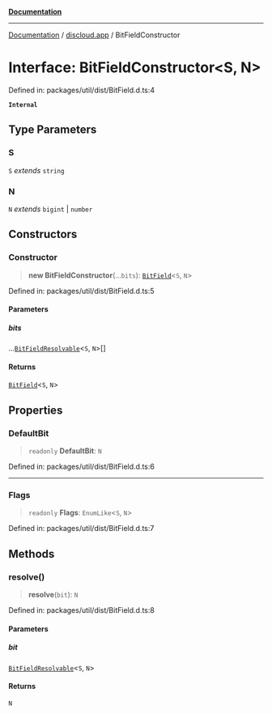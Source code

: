 [**Documentation**](../../README.md)

***

[Documentation](../../packages.md) / [discloud.app](../README.md) / BitFieldConstructor

# Interface: BitFieldConstructor\<S, N\>

Defined in: packages/util/dist/BitField.d.ts:4

**`Internal`**

## Type Parameters

### S

`S` *extends* `string`

### N

`N` *extends* `bigint` \| `number`

## Constructors

### Constructor

> **new BitFieldConstructor**(...`bits`): [`BitField`](../classes/BitField.md)\<`S`, `N`\>

Defined in: packages/util/dist/BitField.d.ts:5

#### Parameters

##### bits

...[`BitFieldResolvable`](../type-aliases/BitFieldResolvable.md)\<`S`, `N`\>[]

#### Returns

[`BitField`](../classes/BitField.md)\<`S`, `N`\>

## Properties

### DefaultBit

> `readonly` **DefaultBit**: `N`

Defined in: packages/util/dist/BitField.d.ts:6

***

### Flags

> `readonly` **Flags**: `EnumLike`\<`S`, `N`\>

Defined in: packages/util/dist/BitField.d.ts:7

## Methods

### resolve()

> **resolve**(`bit`): `N`

Defined in: packages/util/dist/BitField.d.ts:8

#### Parameters

##### bit

[`BitFieldResolvable`](../type-aliases/BitFieldResolvable.md)\<`S`, `N`\>

#### Returns

`N`
